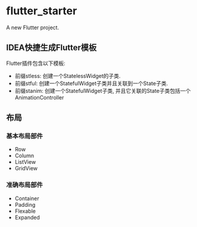 # flutter_starter

A new Flutter project.

## IDEA快捷生成Flutter模板
Flutter插件包含以下模板:

- 前缀stless: 创建一个StatelessWidget的子类.
- 前缀stful: 创建一个StatefulWidget子类并且关联到一个State子类.
- 前缀stanim: 创建一个StatefulWidget子类, 并且它关联的State子类包括一个 AnimationController


## 布局
### 基本布局部件
- Row
- Column
- ListView
- GridView

### 准确布局部件
- Container
- Padding
- Flexable
- Expanded